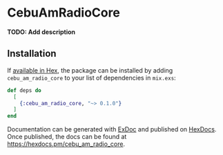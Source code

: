 # CebuAmRadioCore

**TODO: Add description**

## Installation

If [available in Hex](https://hex.pm/docs/publish), the package can be installed
by adding `cebu_am_radio_core` to your list of dependencies in `mix.exs`:

```elixir
def deps do
  [
    {:cebu_am_radio_core, "~> 0.1.0"}
  ]
end
```

Documentation can be generated with [ExDoc](https://github.com/elixir-lang/ex_doc)
and published on [HexDocs](https://hexdocs.pm). Once published, the docs can
be found at <https://hexdocs.pm/cebu_am_radio_core>.

